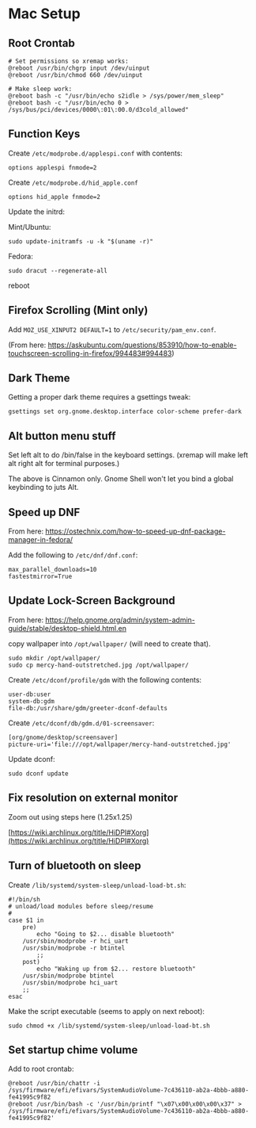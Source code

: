 # Mac Setup #

## Root Crontab ##

```
# Set permissions so xremap works:
@reboot /usr/bin/chgrp input /dev/uinput
@reboot /usr/bin/chmod 660 /dev/uinput

# Make sleep work:
@reboot bash -c "/usr/bin/echo s2idle > /sys/power/mem_sleep"
@reboot bash -c "/usr/bin/echo 0 > /sys/bus/pci/devices/0000\:01\:00.0/d3cold_allowed"
```

## Function Keys ##

Create `/etc/modprobe.d/applespi.conf` with contents:

```
options applespi fnmode=2
```

Create `/etc/modprobe.d/hid_apple.conf`

```
options hid_apple fnmode=2
```

Update the initrd:

Mint/Ubuntu:
```
sudo update-initramfs -u -k "$(uname -r)"
```

Fedora:
```
sudo dracut --regenerate-all
```

reboot

## Firefox Scrolling (Mint only) ##

Add `MOZ_USE_XINPUT2 DEFAULT=1` to `/etc/security/pam_env.conf`.

(From here: https://askubuntu.com/questions/853910/how-to-enable-touchscreen-scrolling-in-firefox/994483#994483)

## Dark Theme ##

Getting a proper dark theme requires a gsettings tweak:

```
gsettings set org.gnome.desktop.interface color-scheme prefer-dark
```

## Alt button menu stuff ##

Set left alt to do /bin/false in the keyboard settings.  (xremap will make left alt right alt for terminal purposes.)

The above is Cinnamon only.  Gnome Shell won't let you bind a global keybinding to juts Alt.

## Speed up DNF ##

From here: https://ostechnix.com/how-to-speed-up-dnf-package-manager-in-fedora/

Add the following to `/etc/dnf/dnf.conf`:

```
max_parallel_downloads=10
fastestmirror=True
```

## Update Lock-Screen Background

From here: https://help.gnome.org/admin/system-admin-guide/stable/desktop-shield.html.en

copy wallpaper into `/opt/wallpaper/` (will need to create that).

```
sudo mkdir /opt/wallpaper/
sudo cp mercy-hand-outstretched.jpg /opt/wallpaper/
```

Create `/etc/dconf/profile/gdm` with the following contents:

```
user-db:user
system-db:gdm
file-db:/usr/share/gdm/greeter-dconf-defaults
```

Create `/etc/dconf/db/gdm.d/01-screensaver`:

```
[org/gnome/desktop/screensaver]
picture-uri='file:///opt/wallpaper/mercy-hand-outstretched.jpg'
```

Update dconf:

```
sudo dconf update
```

## Fix resolution on external monitor ##

Zoom out using steps here (1.25x1.25)

[https://wiki.archlinux.org/title/HiDPI#Xorg](https://wiki.archlinux.org/title/HiDPI#Xorg)

## Turn of bluetooth on sleep ##

Create `/lib/systemd/system-sleep/unload-load-bt.sh`:

```
#!/bin/sh
# unload/load modules before sleep/resume
#
case $1 in
    pre)
        echo "Going to $2... disable bluetooth"
    /usr/sbin/modprobe -r hci_uart
    /usr/sbin/modprobe -r btintel
        ;;
    post)
        echo "Waking up from $2... restore bluetooth"
    /usr/sbin/modprobe btintel
    /usr/sbin/modprobe hci_uart
    ;;
esac
```

Make the script executable (seems to apply on next reboot):

```
sudo chmod +x /lib/systemd/system-sleep/unload-load-bt.sh
```

## Set startup chime volume ##

Add to root crontab:

```
@reboot /usr/bin/chattr -i /sys/firmware/efi/efivars/SystemAudioVolume-7c436110-ab2a-4bbb-a880-fe41995c9f82
@reboot /usr/bin/bash -c '/usr/bin/printf "\x07\x00\x00\x00\x37" > /sys/firmware/efi/efivars/SystemAudioVolume-7c436110-ab2a-4bbb-a880-fe41995c9f82'
```
